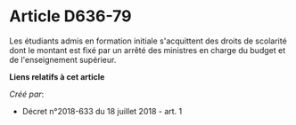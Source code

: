 # Article D636-79

Les étudiants admis en formation initiale s'acquittent des droits de scolarité dont le montant est fixé par un arrêté des
ministres en charge du budget et de l'enseignement supérieur.

**Liens relatifs à cet article**

_Créé par_:

  - Décret n°2018-633 du 18 juillet 2018 - art. 1

